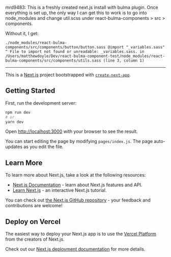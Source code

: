 mrd9483: This is a freshly created next.js install with bulma plugin. Once everything is set up, the only way I can get this to work is to go into node_modules and change util.scss under react-bulma-components > src > components.

Without it, I get:

`./node_modules/react-bulma-components/src/components/button/button.sass
@import "_variables.sass"
^
      File to import not found or unreadable: _variables.sass.
      in /Users/matthewdoyle/Dev/react-bulma-component-test/node_modules/react-bulma-components/src/components/utils.sass (line 3, column 1)`
      
----

This is a [Next.js](https://nextjs.org/) project bootstrapped with [`create-next-app`](https://github.com/zeit/next.js/tree/canary/packages/create-next-app).

## Getting Started

First, run the development server:

```bash
npm run dev
# or
yarn dev
```

Open [http://localhost:3000](http://localhost:3000) with your browser to see the result.

You can start editing the page by modifying `pages/index.js`. The page auto-updates as you edit the file.

## Learn More

To learn more about Next.js, take a look at the following resources:

- [Next.js Documentation](https://nextjs.org/docs) - learn about Next.js features and API.
- [Learn Next.js](https://nextjs.org/learn) - an interactive Next.js tutorial.

You can check out [the Next.js GitHub repository](https://github.com/zeit/next.js/) - your feedback and contributions are welcome!

## Deploy on Vercel

The easiest way to deploy your Next.js app is to use the [Vercel Platform](https://vercel.com/import?utm_medium=default-template&filter=next.js&utm_source=create-next-app&utm_campaign=create-next-app-readme) from the creators of Next.js.

Check out our [Next.js deployment documentation](https://nextjs.org/docs/deployment) for more details.
